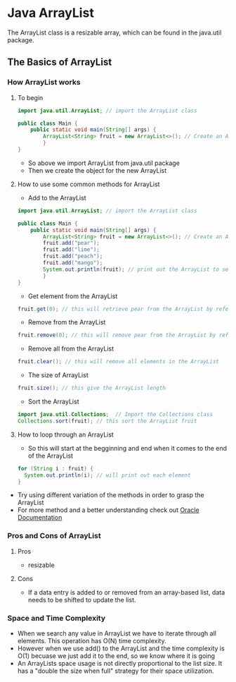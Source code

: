 # Java ArrayList

The ArrayList class is a resizable array, which can be found in the java.util package.


## The Basics of ArrayList  


### How ArrayList works

1. To begin
    ```java
    import java.util.ArrayList; // import the ArrayList class
    
    public class Main {
        public static void main(String[] args) {
            ArrayList<String> fruit = new ArrayList<>(); // Create an ArrayList object
            }
    }
    ```
    - So above we import ArrayList from java.util package
    - Then we create the object for the new ArrayList
    
    
2. How to use some common methods for ArrayList
    
    -  Add to the ArrayList
    ```java
    import java.util.ArrayList; // import the ArrayList class
    
    public class Main {
        public static void main(String[] args) {
            ArrayList<String> fruit = new ArrayList<>(); // Create an ArrayList object
            fruit.add("pear");
            fruit.add("lime");
            fruit.add("peach");
            fruit.add("mango");
            System.out.println(fruit); // print out the ArrayList to see that they are there
            }
    }
    ```
    
    - Get element from the ArrayList
    ```java
    fruit.get(0); // this will retrieve pear from the ArrayList by refering to the index
    ```
    
    - Remove from the ArrayList
    ```java
    fruit.remove(0); // this will remove pear from the ArrayList by refering to the index
    ```
    
    - Remove all from the ArrayList
    ```java
    fruit.clear(); // this will remove all elements in the ArrayList
    ```
    
    - The size of ArrayList
    ```java
    fruit.size(); // this give the ArrayList length
    ```
    
    - Sort the ArrayList
    ```java
    import java.util.Collections;  // Import the Collections class
    Collections.sort(fruit); // this sort the ArrayList fruit
    ```
    
3. How to loop through an ArrayList
    
    - So this will start at the begginning and end when it comes to the end of the ArrayList
    ```java
    for (String i : fruit) {
      System.out.println(i); // will print out each element
    }
    ```
- Try using different variation of the methods in order to grasp the ArrayList
- For more method and a better understanding check out [Oracle Documentation](https://docs.oracle.com/javase/8/docs/api/java/util/ArrayList.html)



### Pros and Cons of ArrayList

1. Pros
    
    - resizable

2. Cons

    - If a data entry is added to or removed from an array-based list, data needs to be shifted to update the list.



### Space and Time Complexity

- When we search any value in ArrayList we have to iterate through all elements. This operation has O(N) time complexity.
- However when we use add() to the ArrayList and the time complexity is O(1) becuase we just add it to the end, so we know where it is going
- An ArrayLists space usage is not directly proportional to the list size. It has a "double the size when full" strategy for their space utilization.
